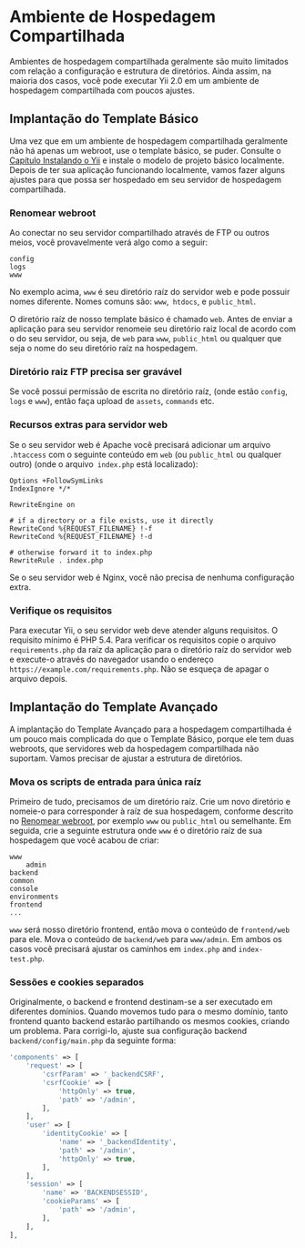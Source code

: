 Ambiente de Hospedagem Compartilhada
==========================

Ambientes de hospedagem compartilhada geralmente são muito limitados com relação a configuração e estrutura de diretórios. Ainda assim, na maioria dos casos, você pode executar Yii 2.0 em um ambiente de hospedagem compartilhada com poucos ajustes.

Implantação do Template Básico
---------------------------

Uma vez que em um ambiente de hospedagem compartilhada geralmente não há apenas um webroot, use o template básico, se puder. Consulte o [Capítulo Instalando o Yii](start-installation.md) e instale o modelo de projeto básico localmente. Depois de ter sua aplicação funcionando localmente, vamos fazer alguns ajustes para que possa ser hospedado em seu servidor de hospedagem compartilhada.

### Renomear webroot <span id="renaming-webroot"></span>

Ao conectar no seu servidor compartilhado através de FTP ou outros meios, você provavelmente verá algo como a seguir:
 
```
config
logs
www
```

No exemplo acima, `www` é seu diretório raíz do servidor web e pode possuir nomes diferente. Nomes comuns são: `www`,` htdocs`, e `public_html`.

O diretório raíz de nosso template básico é chamado `web`. Antes de enviar a aplicação para seu servidor renomeie seu diretório raiz local de acordo com o do seu servidor, ou seja, de `web` para `www`, `public_html` ou qualquer que seja o nome do seu diretório raíz na hospedagem.

### Diretório raiz FTP precisa ser gravável

Se você possui permissão de escrita no diretório raíz, (onde estão `config`, `logs` e `www`), então faça upload de `assets`, `commands` etc.

### Recursos extras para servidor web <span id="add-extras-for-webserver"></span>

Se o seu servidor web é Apache você precisará adicionar um arquivo `.htaccess` com o seguinte conteúdo em `web` (ou `public_html` ou qualquer outro) (onde o arquivo` index.php` está localizado):

```
Options +FollowSymLinks
IndexIgnore */*

RewriteEngine on

# if a directory or a file exists, use it directly
RewriteCond %{REQUEST_FILENAME} !-f
RewriteCond %{REQUEST_FILENAME} !-d

# otherwise forward it to index.php
RewriteRule . index.php
```

Se o seu servidor web é Nginx, você não precisa de nenhuma configuração extra.

### Verifique os requisitos

Para executar Yii, o seu servidor web deve atender alguns requisitos. O requisito mínimo é PHP 5.4. Para verificar os requisitos copie o arquivo `requirements.php` da raíz da aplicação para o diretório raíz do servidor web e execute-o através do navegador usando o endereço `https://example.com/requirements.php`. Não se esqueça de apagar o arquivo depois.

Implantação do Template Avançado
---------------------------------

A implantação do Template Avançado para a hospedagem compartilhada é um pouco mais complicada do que o Template Básico, porque ele tem duas webroots, que servidores web da hospedagem compartilhada não suportam. Vamos precisar de ajustar a estrutura de diretórios.

### Mova os scripts de entrada para única raíz

Primeiro de tudo, precisamos de um diretório raíz. Crie um novo diretório e nomeie-o para corresponder à raíz de sua hospedagem, conforme descrito no [Renomear webroot](#renaming-webroot), por exemplo `www` ou `public_html` ou semelhante. Em seguida, crie a seguinte estrutura onde `www` é o diretório raíz de sua hospedagem que você acabou de criar:

```
www
    admin
backend
common
console
environments
frontend
...
```

`www` será nosso diretório frontend, então mova o conteúdo de `frontend/web` para ele. Mova o conteúdo de `backend/web` para `www/admin`. Em ambos os casos você precisará ajustar os caminhos em `index.php` and `index-test.php`.

### Sessões e cookies separados

Originalmente, o backend e frontend destinam-se a ser executado em diferentes domínios. Quando movemos tudo para o mesmo domínio, tanto frontend quanto backend estarão partilhando os mesmos cookies, criando um problema. Para corrigi-lo, ajuste sua configuração backend `backend/config/main.php` da seguinte forma:

```php
'components' => [
    'request' => [
        'csrfParam' => '_backendCSRF',
        'csrfCookie' => [
            'httpOnly' => true,
            'path' => '/admin',
        ],
    ],
    'user' => [
        'identityCookie' => [
            'name' => '_backendIdentity',
            'path' => '/admin',
            'httpOnly' => true,
        ],
    ],
    'session' => [
        'name' => 'BACKENDSESSID',
        'cookieParams' => [
            'path' => '/admin',
        ],
    ],
],
```
